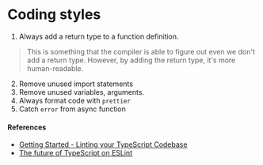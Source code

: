 # Coding styles

1. Always add a return type to a function definition.
> This is something that the compiler is able to figure out even we don't add a return type. However, by adding the return type, it's more human-readable.
2. Remove unused import statements
3. Remove unused variables, arguments.
4. Always format code with `prettier`
5. Catch `error` from async function


#### References

-  [Getting Started - Linting your TypeScript Codebase](https://github.com/typescript-eslint/typescript-eslint/blob/HEAD/docs/getting-started/linting/README.md)
-  [The future of TypeScript on ESLint](https://eslint.org/blog/2019/01/future-typescript-eslint)
